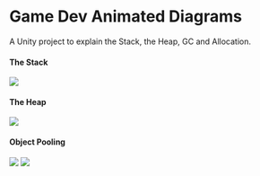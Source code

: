 # Game Dev Animated Diagrams
A Unity project to explain the Stack, the Heap, GC and Allocation.

#### The Stack
![](https://github.com/ArturoNereu/StackAndHeap/blob/master/Recordings/Stack008.gif)

#### The Heap
![](https://github.com/ArturoNereu/StackAndHeap/blob/master/Recordings/Heap003.gif)

#### Object Pooling
![](https://github.com/ArturoNereu/StackAndHeap/blob/master/Recordings/NonPool001.gif)
![](https://github.com/ArturoNereu/StackAndHeap/blob/master/Recordings/Pool001.gif)
